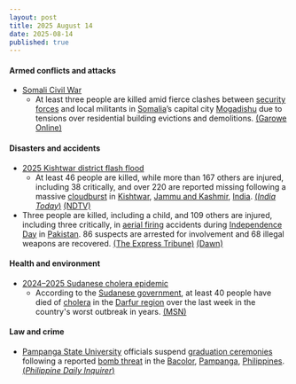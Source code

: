 ```yaml
---
layout: post
title: 2025 August 14
date: 2025-08-14
published: true
---
```



#### Armed conflicts and attacks

* [Somali Civil War](https://en.wikipedia.org/wiki/Somali_Civil_War "Somali Civil War")
  * At least three people are killed amid fierce clashes between [security forces](https://en.wikipedia.org/wiki/Somali_Armed_Forces "Somali Armed Forces") and local militants in [Somalia](https://en.wikipedia.org/wiki/Somalia "Somalia")’s capital city [Mogadishu](https://en.wikipedia.org/wiki/Mogadishu "Mogadishu") due to tensions over residential building evictions and demolitions. [(Garowe Online)](https://garoweonline.com/en/news/somalia/fierce-clashes-in-somali-capital-leave-at-least-three-dead-amid-tensions-over-evictions)

#### Disasters and accidents

* [2025 Kishtwar district flash flood](https://en.wikipedia.org/wiki/2025_Kishtwar_district_flash_flood "2025 Kishtwar district flash flood")
  * At least 46 people are killed, while more than 167 others are injured, including 38 critically, and over 220 are reported missing following a massive [cloudburst](https://en.wikipedia.org/wiki/Cloudburst "Cloudburst") in [Kishtwar](https://en.wikipedia.org/wiki/Kishtwar_district "Kishtwar district"), [Jammu and Kashmir](https://en.wikipedia.org/wiki/Jammu_and_Kashmir_%28union_territory%29 "Jammu and Kashmir (union territory)"), [India](https://en.wikipedia.org/wiki/India "India"). [(*India Today*)](https://www.indiatoday.in/india/story/jammu-and-kashmir-kishtwar-cloudburst-live-updates-many-feared-dead-road-washed-away-2771227-2025-08-14) [(NDTV)](https://www.ndtv.com/india-news/jammu-and-kashmir-cloudburst-live-updates-massive-cloudburst-in-j-ks-chashoti-rescue-ops-underway-9083642)
* Three people are killed, including a child, and 109 others are injured, including three critically, in [aerial firing](https://en.wikipedia.org/wiki/Celebratory_gunfire "Celebratory gunfire") accidents during [Independence Day](https://en.wikipedia.org/wiki/Independence_Day_%28Pakistan%29 "Independence Day (Pakistan)") in [Pakistan](https://en.wikipedia.org/wiki/Pakistan "Pakistan"). 86 suspects are arrested for involvement and 68 illegal weapons are recovered. [(The Express Tribune)](https://tribune.com.pk/story/2561280/three-killed-81-injured-by-aerial-firing-on-independence-day) [(Dawn)](https://www.dawn.com/news/1930828/minor-girl-among-3-killed-over-100-injured-in-karachi-independence-day-eve-aerial-firing)

#### Health and environment

* [2024–2025 Sudanese cholera epidemic](https://en.wikipedia.org/wiki/2024%E2%80%932025_Sudanese_cholera_epidemic "2024–2025 Sudanese cholera epidemic")
  * According to the [Sudanese government](https://en.wikipedia.org/wiki/Sudanese_government "Sudanese government"), at least 40 people have died of [cholera](https://en.wikipedia.org/wiki/Cholera "Cholera") in the [Darfur region](https://en.wikipedia.org/wiki/Darfur_region "Darfur region") over the last week in the country's worst outbreak in years. [(MSN)](https://www.msn.com/en-gb/health/other/at-least-40-dead-in-sudan-s-worst-cholera-outbreak-in-years/ar-AA1Kv2Rp?ocid=msedgntp&pc=U531&cvid=1d105c6b67bb46668d4197ae87bcbcba&ei=37)

#### Law and crime

* [Pampanga State University](https://en.wikipedia.org/wiki/Pampanga_State_University "Pampanga State University") officials suspend [graduation ceremonies](https://en.wikipedia.org/wiki/Graduation "Graduation") following a reported [bomb threat](https://en.wikipedia.org/wiki/Bomb_threat "Bomb threat") in the [Bacolor](https://en.wikipedia.org/wiki/Bacolor "Bacolor"), [Pampanga](https://en.wikipedia.org/wiki/Pampanga "Pampanga"), [Philippines](https://en.wikipedia.org/wiki/Philippines "Philippines"). [(*Philippine Daily Inquirer*)](https://newsinfo.inquirer.net/2095682/pampanga-school-suspends-graduation-rites-over-bomb-threat)
